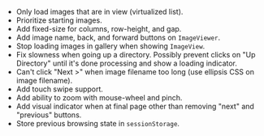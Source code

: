 - Only load images that are in view (virtualized list).
- Prioritize starting images.
- Add fixed-size for columns, row-height, and gap.
- Add image name, back, and forward buttons on `ImageViewer`.
- Stop loading images in gallery when showing `ImageView`.
- Fix slowness when going up a directory. Possibly prevent clicks on "Up Directory" until it's done processing and show a loading indicator.
- Can't click "Next >" when image filename too long (use ellipsis CSS on image filename).
- Add touch swipe support.
- Add ability to zoom with mouse-wheel and pinch.
- Add visual indicator when at final page other than removing "next" and "previous" buttons.
- Store previous browsing state in `sessionStorage`.